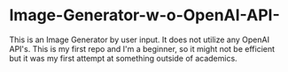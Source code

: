 # Image-Generator-w-o-OpenAI-API-
This is an Image Generator by user input. It does not utilize any OpenAI API's. 
This is my first repo and I'm a beginner, so it might not be efficient but it was my first attempt at something outside of academics.
